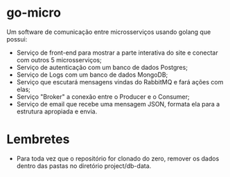 # go-micro
Um software de comunicação entre microsserviços usando golang que possui:
  - Serviço de front-end para mostrar a parte interativa do site e conectar com outros 5 microsserviços;
  - Serviço de autenticação com um banco de dados Postgres;
  - Serviço de Logs com um banco de dados MongoDB;
  - Serviço que escutará mensagens vindas do RabbitMQ e fará ações com elas;
  - Serviço "Broker" a conexão entre o Producer e o Consumer;
  - Serviço de email que recebe uma mensagem JSON, formata ela para a estrutura apropiada e envia.

# Lembretes
 - Para toda vez que o repositório for clonado do zero, remover os dados dentro das pastas no diretório project/db-data.
